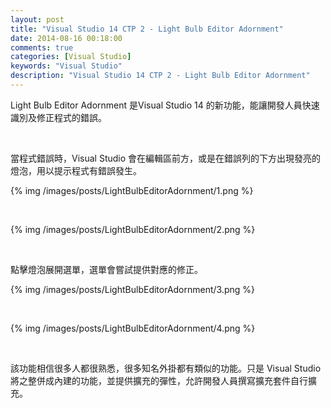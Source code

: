 ```yaml
---
layout: post
title: "Visual Studio 14 CTP 2 - Light Bulb Editor Adornment"
date: 2014-08-16 00:18:00
comments: true
categories: [Visual Studio]
keywords: "Visual Studio"
description: "Visual Studio 14 CTP 2 - Light Bulb Editor Adornment"
---
```


Light Bulb Editor Adornment 是Visual Studio 14 的新功能，能讓開發人員快速識別及修正程式的錯誤。  

<!-- More -->

<br/>

當程式錯誤時，Visual Studio 會在編輯區前方，或是在錯誤列的下方出現發亮的燈泡，用以提示程式有錯誤發生。  

{% img /images/posts/LightBulbEditorAdornment/1.png %}

<br/>

{% img /images/posts/LightBulbEditorAdornment/2.png %}

<br/>

點擊燈泡展開選單，選單會嘗試提供對應的修正。  

{% img /images/posts/LightBulbEditorAdornment/3.png %}

<br/>

{% img /images/posts/LightBulbEditorAdornment/4.png %}

<br/>

該功能相信很多人都很熟悉，很多知名外掛都有類似的功能。只是 Visual Studio 將之整併成內建的功能，並提供擴充的彈性，允許開發人員撰寫擴充套件自行擴充。
